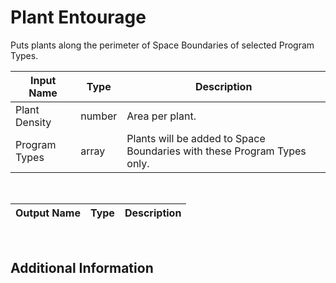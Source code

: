 

# Plant Entourage

Puts plants along the perimeter of Space Boundaries of selected Program Types.

|Input Name|Type|Description|
|---|---|---|
|Plant Density|number|Area per plant.|
|Program Types|array|Plants will be added to Space Boundaries with these Program Types only.|


<br>

|Output Name|Type|Description|
|---|---|---|


<br>

## Additional Information